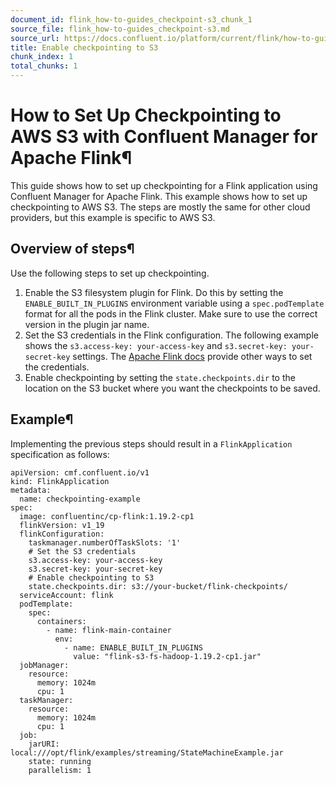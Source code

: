 ```yaml
---
document_id: flink_how-to-guides_checkpoint-s3_chunk_1
source_file: flink_how-to-guides_checkpoint-s3.md
source_url: https://docs.confluent.io/platform/current/flink/how-to-guides/checkpoint-s3.html
title: Enable checkpointing to S3
chunk_index: 1
total_chunks: 1
---
```


# How to Set Up Checkpointing to AWS S3 with Confluent Manager for Apache Flink¶

This guide shows how to set up checkpointing for a Flink application using Confluent Manager for Apache Flink. This example shows how to set up checkpointing to AWS S3. The steps are mostly the same for other cloud providers, but this example is specific to AWS S3.

## Overview of steps¶

Use the following steps to set up checkpointing.

  1. Enable the S3 filesystem plugin for Flink. Do this by setting the `ENABLE_BUILT_IN_PLUGINS` environment variable using a `spec.podTemplate` format for all the pods in the Flink cluster. Make sure to use the correct version in the plugin jar name.
  2. Set the S3 credentials in the Flink configuration. The following example shows the `s3.access-key: your-access-key` and `s3.secret-key: your-secret-key` settings. The [Apache Flink docs](https://nightlies.apache.org/flink/flink-docs-release-1.19/docs/deployment/filesystems/s3/#configure-access-credentials) provide other ways to set the credentials.
  3. Enable checkpointing by setting the `state.checkpoints.dir` to the location on the S3 bucket where you want the checkpoints to be saved.

## Example¶

Implementing the previous steps should result in a `FlinkApplication` specification as follows:

    apiVersion: cmf.confluent.io/v1
    kind: FlinkApplication
    metadata:
      name: checkpointing-example
    spec:
      image: confluentinc/cp-flink:1.19.2-cp1
      flinkVersion: v1_19
      flinkConfiguration:
        taskmanager.numberOfTaskSlots: '1'
        # Set the S3 credentials
        s3.access-key: your-access-key
        s3.secret-key: your-secret-key
        # Enable checkpointing to S3
        state.checkpoints.dir: s3://your-bucket/flink-checkpoints/
      serviceAccount: flink
      podTemplate:
        spec:
          containers:
            - name: flink-main-container
              env:
                - name: ENABLE_BUILT_IN_PLUGINS
                  value: "flink-s3-fs-hadoop-1.19.2-cp1.jar"
      jobManager:
        resource:
          memory: 1024m
          cpu: 1
      taskManager:
        resource:
          memory: 1024m
          cpu: 1
      job:
        jarURI: local:///opt/flink/examples/streaming/StateMachineExample.jar
        state: running
        parallelism: 1
